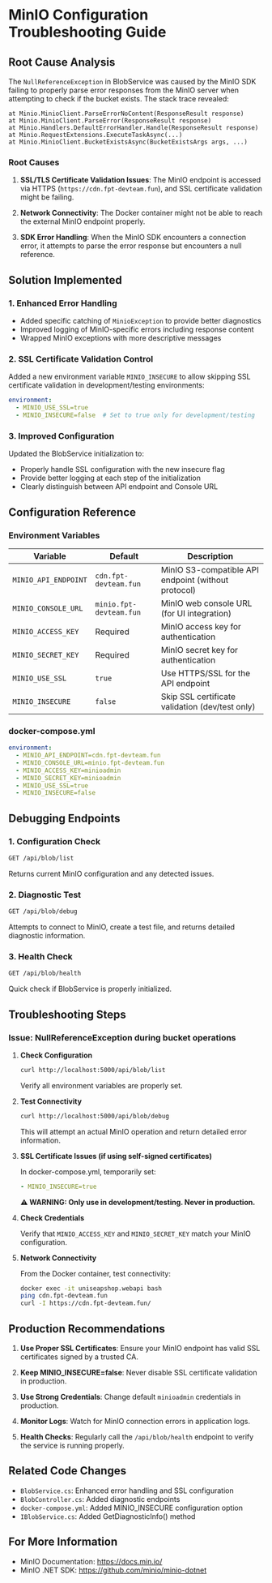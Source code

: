 # MinIO Configuration Troubleshooting Guide

## Root Cause Analysis

The `NullReferenceException` in BlobService was caused by the MinIO SDK failing to properly parse error responses from the MinIO server when attempting to check if the bucket exists. The stack trace revealed:

```
at Minio.MinioClient.ParseErrorNoContent(ResponseResult response)
at Minio.MinioClient.ParseError(ResponseResult response)
at Minio.Handlers.DefaultErrorHandler.Handle(ResponseResult response)
at Minio.RequestExtensions.ExecuteTaskAsync(...)
at Minio.MinioClient.BucketExistsAsync(BucketExistsArgs args, ...)
```

### Root Causes

1. **SSL/TLS Certificate Validation Issues**: The MinIO endpoint is accessed via HTTPS (`https://cdn.fpt-devteam.fun`), and SSL certificate validation might be failing.

2. **Network Connectivity**: The Docker container might not be able to reach the external MinIO endpoint properly.

3. **SDK Error Handling**: When the MinIO SDK encounters a connection error, it attempts to parse the error response but encounters a null reference.

## Solution Implemented

### 1. Enhanced Error Handling
- Added specific catching of `MinioException` to provide better diagnostics
- Improved logging of MinIO-specific errors including response content
- Wrapped MinIO exceptions with more descriptive messages

### 2. SSL Certificate Validation Control
Added a new environment variable `MINIO_INSECURE` to allow skipping SSL certificate validation in development/testing environments:

```yaml
environment:
  - MINIO_USE_SSL=true
  - MINIO_INSECURE=false  # Set to true only for development/testing
```

### 3. Improved Configuration

Updated the BlobService initialization to:
- Properly handle SSL configuration with the new insecure flag
- Provide better logging at each step of the initialization
- Clearly distinguish between API endpoint and Console URL

## Configuration Reference

### Environment Variables

| Variable | Default | Description |
|----------|---------|-------------|
| `MINIO_API_ENDPOINT` | `cdn.fpt-devteam.fun` | MinIO S3-compatible API endpoint (without protocol) |
| `MINIO_CONSOLE_URL` | `minio.fpt-devteam.fun` | MinIO web console URL (for UI integration) |
| `MINIO_ACCESS_KEY` | Required | MinIO access key for authentication |
| `MINIO_SECRET_KEY` | Required | MinIO secret key for authentication |
| `MINIO_USE_SSL` | `true` | Use HTTPS/SSL for the API endpoint |
| `MINIO_INSECURE` | `false` | Skip SSL certificate validation (dev/test only) |

### docker-compose.yml

```yaml
environment:
  - MINIO_API_ENDPOINT=cdn.fpt-devteam.fun
  - MINIO_CONSOLE_URL=minio.fpt-devteam.fun
  - MINIO_ACCESS_KEY=minioadmin
  - MINIO_SECRET_KEY=minioadmin
  - MINIO_USE_SSL=true
  - MINIO_INSECURE=false
```

## Debugging Endpoints

### 1. Configuration Check
```bash
GET /api/blob/list
```
Returns current MinIO configuration and any detected issues.

### 2. Diagnostic Test
```bash
GET /api/blob/debug
```
Attempts to connect to MinIO, create a test file, and returns detailed diagnostic information.

### 3. Health Check
```bash
GET /api/blob/health
```
Quick check if BlobService is properly initialized.

## Troubleshooting Steps

### Issue: NullReferenceException during bucket operations

1. **Check Configuration**
   ```bash
   curl http://localhost:5000/api/blob/list
   ```
   Verify all environment variables are properly set.

2. **Test Connectivity**
   ```bash
   curl http://localhost:5000/api/blob/debug
   ```
   This will attempt an actual MinIO operation and return detailed error information.

3. **SSL Certificate Issues (if using self-signed certificates)**
   
   In docker-compose.yml, temporarily set:
   ```yaml
   - MINIO_INSECURE=true
   ```
   
   **⚠️ WARNING: Only use in development/testing. Never in production.**

4. **Check Credentials**
   
   Verify that `MINIO_ACCESS_KEY` and `MINIO_SECRET_KEY` match your MinIO configuration.

5. **Network Connectivity**
   
   From the Docker container, test connectivity:
   ```bash
   docker exec -it uniseapshop.webapi bash
   ping cdn.fpt-devteam.fun
   curl -I https://cdn.fpt-devteam.fun/
   ```

## Production Recommendations

1. **Use Proper SSL Certificates**: Ensure your MinIO endpoint has valid SSL certificates signed by a trusted CA.

2. **Keep MINIO_INSECURE=false**: Never disable SSL certificate validation in production.

3. **Use Strong Credentials**: Change default `minioadmin` credentials in production.

4. **Monitor Logs**: Watch for MinIO connection errors in application logs.

5. **Health Checks**: Regularly call the `/api/blob/health` endpoint to verify the service is running properly.

## Related Code Changes

- `BlobService.cs`: Enhanced error handling and SSL configuration
- `BlobController.cs`: Added diagnostic endpoints
- `docker-compose.yml`: Added MINIO_INSECURE configuration option
- `IBlobService.cs`: Added GetDiagnosticInfo() method

## For More Information

- MinIO Documentation: https://docs.min.io/
- MinIO .NET SDK: https://github.com/minio/minio-dotnet
